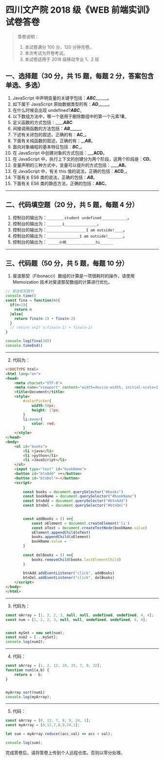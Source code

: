 # 四川文产院 2018 级《WEB 前端实训》试卷答卷

> 答卷说明：
> 1. 本试卷满分 100 分，120 分钟完卷。
> 2. 本次考试为开卷考试。
> 3. 本试卷适用于 2018 级移动专业 1、2 班

## 一、选择题（30 分，共 15 题，每题 2 分，答案包含单选、多选）

1. JavaScript 中声明变量的关键字包括：___ABC_________。
2. 如下属于 JavaScript 原始数据类型的有：___AD________。
3. 在什么时候会出现 undefined?___ABC____
4. 以下数组方法中，哪一个是用于删除数组中的第一个元素?___B____
5. 定义函数的方式包括：_______ABC___
6. 间接调用函数的方法包括：___AB_________
7. 下述有关闭包的叙述，正确的有：______AC_______。
8. 下面有关纯函数的叙述，正确的有：_________AB_______。
9. 面向对象编程的基本特征包括：_________BC__________。
10. 在 JavaScript 中创建对象的方式包括：_________ACD______。
11. 在 JavaScript 中，执行上下文的创建分为两个阶段，这两个阶段是：______CD______。
12. 变量声明的三种方式中，变量可以提升的方式包括：______AB__。
13. 在 JavaScript 中，有关 this 值的说法，正确的包括：______ACD_______。
14. 下面有关 ES6 类的说法，正确的包括：___AB___。
15. 下面有关 ES6 类的静态方法，正确的包括：______ABC______。

------

## 二、代码填空题（20 分，共 5 题，每题 4 分）

1. 控制台的输出为：`________student undefined____________`。
2. 控制台的输出为：`_______1_______________`。
3. 控制台的输出为：`__________________I am outside!____`。
4. 控制台的输出为：`_______________I am outside!_______`。
5. 控制台的输出为：
    `_____小明_______`
    `______hi______`
-------

## 三、代码题（50 分，共 5 题，每题 10 分）

1. 斐波那契（Fibonacci）数组的计算是一项很耗时的操作，请使用 Memoization 技术对斐波那契数组的计算进行优化。

```js
// 斐波那契数列
console.time()
const fina = function(n){
  if(n<2){
    return n
  }else{
    return fina(n-1) + fina(n-2)
  }
  // return n<2? n:fina(n-1) + fina(n-2)
}

console.log(fina(30))
console.timeEnd()
```

-------

2. 代码为：

```html
<!DOCTYPE html>
<html lang="en">
<head>
    <meta charset="UTF-8">
    <meta name="viewport" content="width=device-width, initial-scale=1.0">
    <title>Document</title>
    <style>
        #colorPicker{
            width:50px;
            height: 17px;
        }
        li:hover{
            color: red;
        }
    </style>
</head>
<body>
    <ul id="books">
        <li >java</li>
        <li >python</li>
        <li >JavaScript</li>
    </ul>
    <input type="text" id="bookName">
    <button id="btnAdd" >+</button>
    <button id="btnDel">-</button>
    <script>
        
        const books = document.querySelector("#books")
        const bookName = document.querySelector("#bookName")
        const btnAdd = document.querySelector("#btnAdd")
        const btnDel = document.querySelector("#btnDel")

        
        const addBooks = () =>{
            const oElement = document.createElement('li')
            const oText = document.createTextNode(bookName.value)
            oElement.appendChild(oText)
            books.appendChild(oElement)
            bookName.value = ''
        }
        
        const delBooks = () =>{
            books.removeChild(books.lastElementChild)
        }
       
        btnAdd.addEventListener("click", addBooks)
        btnDel.addEventListener("click", delBooks)
    </script>
</body>
</html>
```

-------

3. 代码为：

```js
const oArray = [1, 2, 2, 3, null, null, undefined, undefined, 4, 4];
const num = [1, 2, 2, 3, null, null, undefined, undefined, 4, 4];


const mySet = new set(num);
const num2 = [...mySet];
console.log(num2);
```

-------

4. 代码：

```js
const oArray = [1, 2, 12, 10, 33, 7, 9, 22];
function num1(a,b) {
    return a - b;
}


myArray.sort(num1)
console.log(myArray);

```

-------

5. 代码：

```js
const oArray = [0, 12, 7, 8, 9, 24, 1];
const myArray = [0,12,7,8,9,24,1];

let sum = myArray.reduce((acc,val) => acc + val);

console.log(sum);
```





完成答卷后，请将答卷上传到个人远程仓库。否则以零分处理。

​        